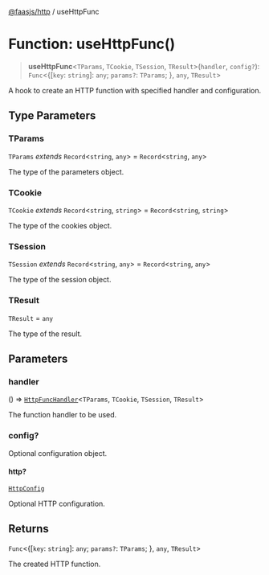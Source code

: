 [@faasjs/http](../README.md) / useHttpFunc

# Function: useHttpFunc()

> **useHttpFunc**\<`TParams`, `TCookie`, `TSession`, `TResult`\>(`handler`, `config?`): `Func`\<\{[`key`: `string`]: `any`; `params?`: `TParams`; \}, `any`, `TResult`\>

A hook to create an HTTP function with specified handler and configuration.

## Type Parameters

### TParams

`TParams` *extends* `Record`\<`string`, `any`\> = `Record`\<`string`, `any`\>

The type of the parameters object.

### TCookie

`TCookie` *extends* `Record`\<`string`, `string`\> = `Record`\<`string`, `string`\>

The type of the cookies object.

### TSession

`TSession` *extends* `Record`\<`string`, `any`\> = `Record`\<`string`, `any`\>

The type of the session object.

### TResult

`TResult` = `any`

The type of the result.

## Parameters

### handler

() => [`HttpFuncHandler`](../type-aliases/HttpFuncHandler.md)\<`TParams`, `TCookie`, `TSession`, `TResult`\>

The function handler to be used.

### config?

Optional configuration object.

#### http?

[`HttpConfig`](../type-aliases/HttpConfig.md)

Optional HTTP configuration.

## Returns

`Func`\<\{[`key`: `string`]: `any`; `params?`: `TParams`; \}, `any`, `TResult`\>

The created HTTP function.
